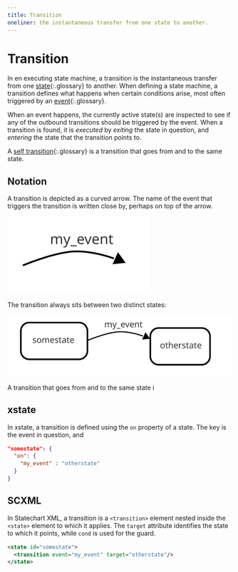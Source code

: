 ```yaml
---
title: Transition
oneliner: the instantaneous transfer from one state to another.
---
```


# Transition

In en executing state machine, a transition is the instantaneous transfer from one [state](state.html){:.glossary} to another.  When defining a state machine, a transition defines what happens when certain conditions arise, most often triggered by an [event](event.html){:.glossary}.

When an event happens, the currently active state(s) are inspected to see if any of the outbound transitions should be triggered by the event.  When a transition is found, it is _executed_ by _exiting_ the state in question, and _entering_ the state that the transition points to.

A [self transition](self-transition.html){:.glossary} is a transition that goes from and to the same state.

## Notation

A transition is depicted as a curved arrow.  The name of the event that triggers the transition is written close by, perhaps on top of the arrow.

![A transition, for the event _my_event_](event-arrow.svg)

The transition always sits between two distinct states:

![A transition from _somestate_ to _otherstate_ given the _my_event_ event](event.svg)

A transition that goes from and to the same state i

## xstate

In xstate, a transition is defined using the `on` property of a state. The key is the event in question, and 

```json
"somestate": {
  "on": {
    "my_event" : "otherstate"
  }
}
```

## SCXML

In Statechart XML, a transition is a `<transition>` element nested inside the `<state>` element to which it applies.  The `target` attribute identifies the state to which it points, while `cond` is used for the guard.

```xml
<state id="somestate">
  <transition event="my_event" target="otherstate"/>
</state>
```


